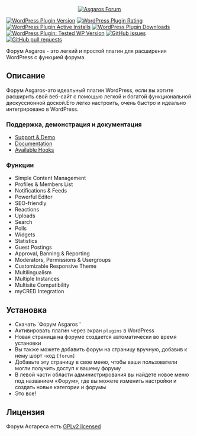 <p align="center"><a href="https://www.asgaros.de" target="_blank" rel="noopener noreferrer"><img src="admin/images/logo.png" alt="Asgaros Forum"></a></p>

[![WordPress Plugin Version](https://img.shields.io/wordpress/plugin/v/asgaros-forum)](https://wordpress.org/plugins/asgaros-forum/)
[![WordPress Plugin Rating](https://img.shields.io/wordpress/plugin/rating/asgaros-forum)](https://wordpress.org/plugins/asgaros-forum/)
[![WordPress Plugin Active Installs](https://img.shields.io/wordpress/plugin/installs/asgaros-forum)](https://wordpress.org/plugins/asgaros-forum/)
[![WordPress Plugin Downloads](https://img.shields.io/wordpress/plugin/dy/asgaros-forum)](https://wordpress.org/plugins/asgaros-forum/)
[![WordPress Plugin: Tested WP Version](https://img.shields.io/wordpress/plugin/tested/asgaros-forum)](https://wordpress.org/plugins/asgaros-forum/)
[![GitHub issues](https://img.shields.io/github/issues-raw/Asgaros/asgaros-forum)](https://github.com/Asgaros/asgaros-forum/issues)
[![GitHub pull requests](https://img.shields.io/github/issues-pr-raw/Asgaros/asgaros-forum)](https://github.com/Asgaros/asgaros-forum/pulls)


Форум Asgaros - это легкий и простой плагин для расширения WordPress с функцией форума.

## Описание
Форум Asgaros-это идеальный плагин WordPress, если вы хотите расширить свой веб-сайт с помощью легкой и богатой функциональной дискуссионной доской.Его легко настроить, очень быстро и идеально интегрировано в WordPress.

### Поддержка, демонстрация и документация
* [Support & Demo](https://www.asgaros.de/support/)
* [Documentation](https://www.asgaros.de/docs/)
* [Available Hooks](hooks.md)


### Функции
* Simple Content Management
* Profiles & Members List
* Notifications & Feeds
* Powerful Editor
* SEO-friendly
* Reactions
* Uploads
* Search
* Polls
* Widgets
* Statistics
* Guest Postings
* Approval, Banning & Reporting
* Moderators, Permissions & Usergroups
* Customizable Responsive Theme
* Multilingualism
* Multiple Instances
* Multisite Compatibility
* myCRED Integration

## Установка
* Скачать `Форум Asgaros '
* Активировать плагин через экран `plugins` в WordPress
* Новая страница на форуме создается автоматически во время установки
* Вы также можете добавить форум на страницу вручную, добавив к нему шорт -код `[forum]`
* Добавьте эту страницу в свое меню, чтобы ваши пользователи могли получить доступ к вашему форуму
* В левой части области администрирования вы найдете новое меню под названием «Форум», где вы можете изменить настройки и создать новые категории и форумы
* Это все!

## Лицензия
Форум Асгареса есть [GPLv2 licensed](LICENSE)
